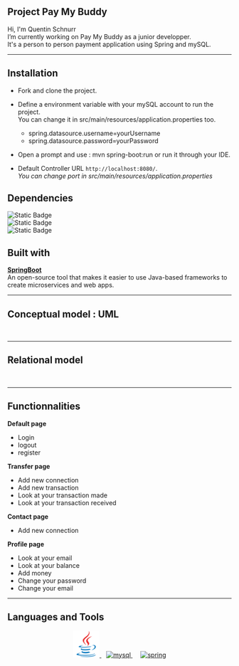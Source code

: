 <p align="center"><a href="https://zupimages.net/viewer.php?id=23/26/hl85.png"><img src="https://zupimages.net/up/23/26/hl85.png" alt="" /></a></p>

## Project Pay My Buddy
Hi, I'm Quentin Schnurr  
I’m currently working on Pay My Buddy as a junior developper.  
It's a person to person payment application using Spring and mySQL.  

---------------------------------------
## Installation

- Fork and clone the project.
- Define a environment variable with your mySQL account to run the project.  
You can change it in src/main/resources/application.properties too. 
    - spring.datasource.username=yourUsername     
    - spring.datasource.password=yourPassword

- Open a prompt and use : mvn spring-boot:run or run it through your IDE.
- Default Controller URL `http://localhost:8080/`.  
*You can change port in src/main/resources/application.properties*


## Dependencies

![Static Badge](https://img.shields.io/badge/Maven-red?link=https%3A%2F%2Fmaven.apache.org%2F)  
![Static Badge](https://img.shields.io/badge/Thymleaf-darkgreen?link=https%3A%2F%2Fwww.thymeleaf.org%2F)  
![Static Badge](https://img.shields.io/badge/Spring_security-green?link=https%3A%2F%2Fspring.io%2Fprojects%2Fspring-security)
 

## Built with

**[SpringBoot](https://spring.io/projects/spring-boot/)**  
An open-source tool that makes it easier to use Java-based frameworks to create microservices and web apps.

---
## Conceptual model : UML
<a href="https://zupimages.net/viewer.php?id=23/26/57y9.png"><img src="https://zupimages.net/up/23/26/57y9.png" alt="" /></a>

---
## Relational model
<a href="https://zupimages.net/viewer.php?id=23/26/en7u.png"><img src="https://zupimages.net/up/23/26/en7u.png" alt="" /></a>

---
## Functionnalities 

**Default page**
- Login  
- logout   
- register  
 
**Transfer page**
- Add new connection  
- Add new transaction  
- Look at your transaction made  
- Look at your transaction received  

**Contact page**
- Add new connection  

**Profile page**
- Look at your email   
- Look at your balance  
- Add money  
- Change your password  
- Change your email  
 

---
## Languages and Tools
<p align="center">
<a href="https://www.java.com" target="_blank" rel="noreferrer"> 
<img src="https://raw.githubusercontent.com/devicons/devicon/master/icons/java/java-original.svg" alt="java" width="60" height="60"/>
</a>&ensp;   
<a href="https://www.mysql.com/" target="_blank" rel="noreferrer"> 
<img src="https://upload.wikimedia.org/wikipedia/fr/6/62/MySQL.svg" alt="mysql" width="70" height="70"/> 
</a>&emsp; 
<a href="https://spring.io/" target="_blank" rel="noreferrer"> 
<img src="https://www.vectorlogo.zone/logos/springio/springio-icon.svg" alt="spring" width="50" height="50"/>
</a> 
</p>

